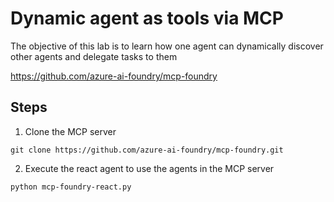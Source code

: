 # Dynamic agent as tools via MCP

The objective of this lab is to learn how one agent can dynamically discover other agents and delegate tasks to them

https://github.com/azure-ai-foundry/mcp-foundry

## Steps

1. Clone the MCP server
```
git clone https://github.com/azure-ai-foundry/mcp-foundry.git
```

2. Execute the react agent to use the agents in the MCP server

```
python mcp-foundry-react.py
```